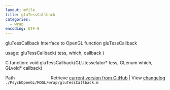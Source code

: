 ```yaml
---
layout: mfile
title: gluTessCallback
categories:
  - wrap
encoding: UTF-8
---
```


gluTessCallback  Interface to OpenGL function gluTessCallback

usage:  gluTessCallback\( tess, which, callback \)

C function:  void gluTessCallback\(GLUtesselator\* tess, GLenum which, GLvoid\* callback\)


<div class="code_header" style="text-align:right;">
  <span style="float:left;">Path&nbsp;&nbsp;</span> <span class="counter">Retrieve <a href=
  "https://raw.github.com/Psychtoolbox-3/Psychtoolbox-3/beta/./PsychOpenGL/MOGL/wrap/gluTessCallback.m">current version from GitHub</a> | View <a href=
  "https://github.com/Psychtoolbox-3/Psychtoolbox-3/commits/beta/./PsychOpenGL/MOGL/wrap/gluTessCallback.m">changelog</a></span>
</div>
<div class="code">
  <code>./PsychOpenGL/MOGL/wrap/gluTessCallback.m</code>
</div>
